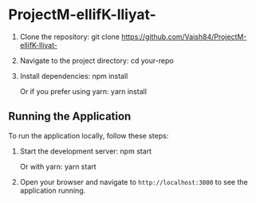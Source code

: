 # ProjectM-ellifK-lliyat-

1. Clone the repository:
    git clone https://github.com/Vaish84/ProjectM-ellifK-lliyat-

2. Navigate to the project directory:
    cd your-repo

3. Install dependencies:
    npm install

    Or if you prefer using yarn:
    yarn install

## Running the Application
To run the application locally, follow these steps:

1. Start the development server:
    npm start

    Or with yarn:
    yarn start


2. Open your browser and navigate to `http://localhost:3000` to see the application running.
